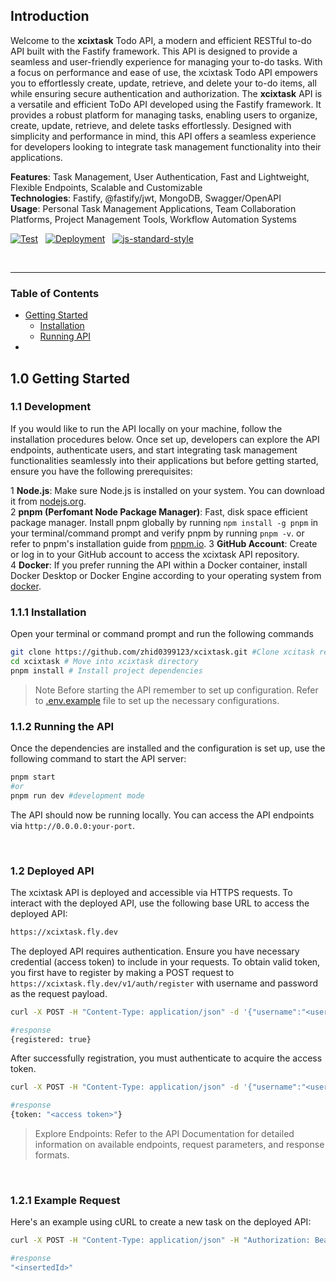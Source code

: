 ## Introduction

Welcome to the **xcixtask** Todo API, a modern and efficient RESTful to-do API built with the Fastify framework. This API is designed to provide a seamless and user-friendly experience for managing your to-do tasks. With a focus on performance and ease of use, the xcixtask Todo API empowers you to effortlessly create, update, retrieve, and delete your to-do items, all while ensuring secure authentication and authorization. The **xcixtask** API is a versatile and efficient ToDo API developed using the Fastify framework. It provides a robust platform for managing tasks, enabling users to organize, create, update, retrieve, and delete tasks effortlessly. Designed with simplicity and performance in mind, this API offers a seamless experience for developers looking to integrate task management functionality into their applications.

**Features**: Task Management, User Authentication, Fast and Lightweight, Flexible Endpoints, Scalable and Customizable <br>
**Technologies**: Fastify, @fastify/jwt, MongoDB, Swagger/OpenAPI <br>
**Usage**: Personal Task Management Applications, Team Collaboration Platforms, Project Management Tools, Workflow Automation Systems

[![Test](https://github.com/zhid0399123/xcixtask/actions/workflows/ci.yml/badge.svg)](https://github.com/zhid0399123/xcixtask/actions/workflows/ci.yml) &nbsp;
[![Deployment](https://github.com/zhid0399123/xcixtask/actions/workflows/fly.yml/badge.svg)](https://github.com/zhid0399123/xcixtask/actions/workflows/fly.yml) &nbsp;
[![js-standard-style](https://img.shields.io/badge/style-standard-brightgreen.svg?style=flat)](https://standardjs.com/)

<br>

---

### Table of Contents

- [Getting Started](#1-getting-started)
  - [Installation](#12-installation)
  - [Running API](#13-running-the-api)
-

## 1.0 Getting Started

### 1.1 Development

If you would like to run the API locally on your machine, follow the installation procedures below. Once set up, developers can explore the API endpoints, authenticate users, and start integrating task management functionalities seamlessly into their applications but before getting started, ensure you have the following prerequisites:

1 **Node.js**: Make sure Node.js is installed on your system. You can download it from [nodejs.org](https://nodejs.org/en/download/current). <br>
2 **pnpm (Perfomant Node Package Manager)**: Fast, disk space efficient package manager. Install pnpm globally by running `npm install -g pnpm` in your terminal/command prompt and verify pnpm by running `pnpm -v`. or refer to pnpm's installation guide from [pnpm.io](https://pnpm.io/installation).
3 **GitHub Account**: Create or log in to your GitHub account to access the xcixtask API repository. <br>
4 **Docker**: If you prefer running the API within a Docker container, install Docker Desktop or Docker Engine according to your operating system from [docker](docker.com/get-started).
<br>

### 1.1.1 Installation

Open your terminal or command prompt and run the following commands

```bash
git clone https://github.com/zhid0399123/xcixtask.git #Clone xcitask repository
cd xcixtask # Move into xcixtask directory
pnpm install # Install project dependencies
```

> Note
> Before starting the API remember to set up configuration. Refer to [.env.example](#.env.example) file to set up the necessary configurations.

### 1.1.2 Running the API

Once the dependencies are installed and the configuration is set up, use the following command to start the API server:

```bash
pnpm start
#or
pnpm run dev #development mode
```

The API should now be running locally. You can access the API endpoints via `http://0.0.0.0:your-port`.

<br>

### 1.2 Deployed API

The xcixtask API is deployed and accessible via HTTPS requests. To interact with the deployed API, use the following base URL to access the deployed API:

```bash
https://xcixtask.fly.dev

```

The deployed API requires authentication. Ensure you have necessary credential (access token) to include in your requests. To obtain valid token, you first have to register by making a POST request to `https://xcixtask.fly.dev/v1/auth/register` with username and password as the request payload.

```bash
curl -X POST -H "Content-Type: application/json" -d '{"username":"<username>", "password":"<password>"}' https://xcixtask.fly.dev/v1/auth/register

#response
{registered: true}
```

After successfully registration, you must authenticate to acquire the access token.

```bash
curl -X POST -H "Content-Type: application/json" -d '{"username":"<username>", "password":"<password>"}' https://xcixtask.fly.dev/v1/auth/authenticate

#response
{token: "<access token>"}

```

> Explore Endpoints:
> Refer to the API Documentation for detailed information on available endpoints, request parameters, and response formats.

<br>

### 1.2.1 Example Request

Here's an example using cURL to create a new task on the deployed API:

```bash
curl -X POST -H "Content-Type: application/json" -H "Authorization: Bearer <access token>" -d '{"title": "Task Title"}' https://https://xcixtask.fly.dev/v1/todos

#response
"<insertedId>"
```
